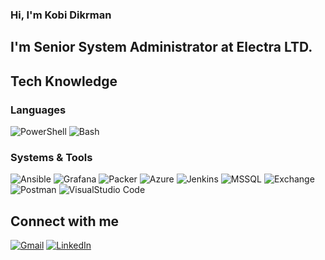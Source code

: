 ### Hi, I'm Kobi Dikrman

## I'm Senior System Administrator at Electra LTD.

## Tech Knowledge
 
### Languages
![PowerShell](https://img.shields.io/badge/PowerShell-333?style=flat&logo=powershell)
![Bash](https://img.shields.io/badge/-Bash-333333?style=flat&logo=gnu-bash)
 
### Systems & Tools
![Ansible](https://img.shields.io/badge/Ansible-333?style=flat&logo=ansible)
![Grafana](https://img.shields.io/badge/Grafana-333?style=flat&logo=grafana)
![Packer](https://img.shields.io/badge/Packer-333?style=flat&logo=packer)
![Azure](https://img.shields.io/badge/Azure-333?style=flat&logo=microsoftazure)
![Jenkins](https://img.shields.io/badge/Jenkins-333?style=flat&logo=jenkins)
![MSSQL](https://img.shields.io/badge/MSSQL-333?style=flat&logo=microsoftsqlserver)
![Exchange](https://img.shields.io/badge/Exchange-333?logo=microsoftexchange)
![Postman](https://img.shields.io/badge/Postman-333?logo=postman)
![VisualStudio Code](https://img.shields.io/badge/VisualStudio%20Code-333?logo=visualstudiocode&logoColor=blue)

## Connect with me
[![Gmail](https://img.shields.io/badge/-Gmail-D14836?style=flat&logo=gmail&logoColor=white)](mailto:dkobi84@gmail.com)
[![LinkedIn](https://img.shields.io/badge/-LinkedIn-0077B5?style=flat&logo=linkedin&logoColor=white)](https://www.linkedin.com/in/kobid)
